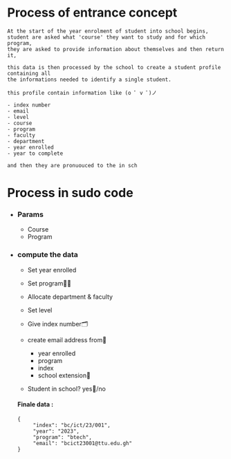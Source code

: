 # Process of entrance concept

```
At the start of the year enrolment of student into school begins,
student are asked what 'course' they want to study and for which program,
they are asked to provide information about themselves and then return it,

this data is then processed by the school to create a student profile containing all
the informations needed to identify a single student.

this profile contain information like (o ﾟ v ﾟ)ノ

- index number
- email
- level
- course
- program
- faculty
- department
- year enrolled
- year to complete

and then they are pronuouced to the in sch
```

# Process in sudo code

- ### Params

  - Course
  - Program

- ### compute the data

  - Set year enrolled
  - Set program🧑‍💻
  - Allocate department & faculty
  - Set level
  - Give index number🗂️

  - create email address from📧

    - year enrolled
    - program
    - index
    - school extension🦤

  - Student in school? yes🥂/no

  #### Finale data :

  ```
  {
       "index": "bc/ict/23/001",
       "year": "2023",
       "program": "btech",
       "email": "bcict23001@ttu.edu.gh"
  }
  ```
